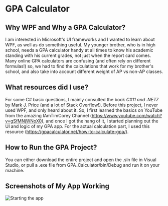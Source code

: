 # GPA Calculator

## Why WPF and Why a GPA Calculator?
I am interested in Microsoft's UI frameworks and I wanted to learn about WPF, as well as do something useful.  My younger brother, who is in high school, needs a GPA calculator handy at all times
to know his academic standing with his current grades, not just when the report card comes. Many online GPA calculators are confusing (and often rely on different formulas!) so, we had to find 
the calculations that work for my brother's school, and also take into account different weight of AP vs non-AP classes. 

## What resources did I use?
For some C# basic questions, I mainly consulted the book _C#11 and .NET7_ by Mark J. Price (and a lot of Stack Overflow!). Before this project, I never used WPF, and only heard about it. So, I first learned the basics on YouTube from the amazing IAmTimCorey Channel (https://www.youtube.com/watch?v=gSfMNjWNoX0), and once I got the hang of 
it, I started planning out the UI and logic of my GPA app. For the actual calculation part, I used this resource (https://gpacalculator.net/how-to-calculate-gpa/). 

## How to Run the GPA Project?
You can either download the entire project and open the .sln file in Visual Studio, or pull a .exe file from GPA_Calculator/bin/Debug and run it on your machine. 

## Screenshots of My App Working
![Starting the app](AppStarting.JPG)
